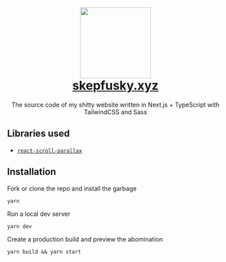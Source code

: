 <h1 align="center">
  <img src="https://user-images.githubusercontent.com/94678583/169239867-282eadb0-dd3e-4af6-b071-3a1ea94c34ee.png" width="165">
  <br>
  <a href="https://skepfusky.xyz">skepfusky.xyz</a>
</h1>

<p align="center">
The source code of my shitty website written in Next.js + TypeScript with TailwindCSS and Sass
</p>

## Libraries used

- [`react-scroll-parallax`](https://react-scroll-parallax.damnthat.tv/docs/intro)

## Installation

Fork or clone the repo and install the garbage

```console
yarn
```

Run a local dev server

```console
yarn dev
```

Create a production build and preview the abomination

```console
yarn build && yarn start
```
